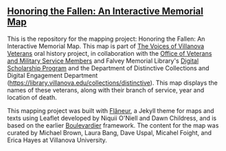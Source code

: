 ## [Honoring the Fallen: An Interactive Memorial Map](https://falveydigitalscholarship.github.io/honoringthefallen/)

This is the repository for the mapping project: Honoring the Fallen: An Interactive Memorial Map. This map is part of [The Voices of Villanova Veterans](https://veteransvoices.library.villanova.edu/) oral history project, in collaboration with the [Office of Veterans and Military Service Members](https://www1.villanova.edu/villanova/enroll/veterans-military.html) and Falvey Memorial Library's [Digital Scholarship Program](https://library.villanova.edu/collections/distinctive/digitallibrary/digital-scholarship) and the Department of Distinctive Collections and Digital Engagement Department (https://library.villanova.edu/collections/distinctive). This map displays the names of these veterans, along with their branch of service, year and location of death.

This mapping project was built with [Flâneur](https://github.com/kirschbombe/flaneur), a Jekyll theme for maps and texts using Leaflet developed by Niquii O'Niell and Dawn Childress, and is based on the earlier [Boulevardier](https://github.com/kirschbombe/boulevardier) framework. The content for the map was curated by Michael Brown, Laura Bang, Dave Uspal, Micahel Foight, and Erica Hayes at Villanova University.
